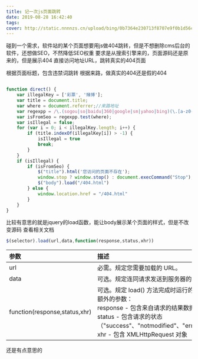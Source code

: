 ```yaml
---
title: 记一次js页面跳转
date: 2019-08-28 16:42:40
tags: 
cover: http://static.nnnnzs.cn/upload/bing/0b7364e230713f8707e9f0b1d56c6e10.png
---
```

碰到一个需求，软件站的某个页面想要用js做404跳转，但是不想删除cms后台的软件，还想做SEO，不然降低SEO权重
要求是从搜索引擎来的，页面源码还是原来的，但是展示404
直接访问地址URL，跳转真实的404页面

根据页面标题，包含违禁词跳转
根据来路，做真实的404还是假的404

```javascript

function direct() {
    var illegalKey = ['彩票', '赌博'];
    var title = document.title;
    var where = document.referrer;//来路地址
    var regexpp = /\.(sogou|so|baidu|360|google|sm|yahoo|bing)(\.[a-z0-9\-]+){1,2}\//ig;
    var isFromSeo = regexpp.test(where);
    var isIllegal = false;
    for (var i = 0; i < illegalKey.length; i++) {
        if (title.indexOf(illegalKey[i]) > -1) {
            isIllegal = true
            break;
        }
    }
    if (isIllegal) {
        if (isFromSeo) {
            $("title").html('您访问的页面不存在');
            window.stop ? window.stop() : document.execCommand("Stop");
            $("body").load("/404.html")
        } else {
            window.location.href = "/404.html"
        }
    }
}
```
比较有意思的就是jquery的load函数，能让body展示某个页面的样式，但是不改变源码
查看相关文档
```javascript
$(selector).load(url,data,function(response,status,xhr))
```

|参数|描述
|:-----  |:-----
|url|必需。规定您需要加载的 URL。
|data|可选。规定连同请求发送到服务器的数据。
|function(response,status,xhr)|可选。规定 load() 方法完成时运行的回调函数。<br>额外的参数：<br>response - 包含来自请求的结果数据<br>status - 包含请求的状态（"success"、"notmodified"、"error"、"timeout"、"parsererror"）<br>xhr - 包含 XMLHttpRequest 对象

还是有点意思的

